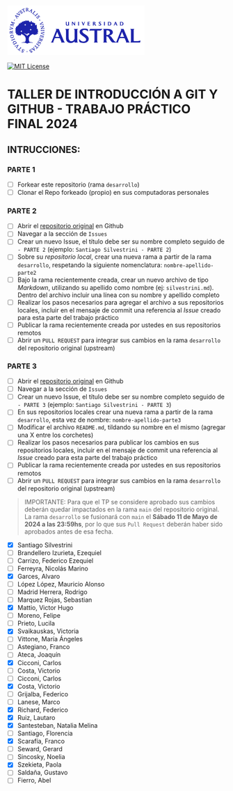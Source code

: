 ![MIT License](/images/logo-md-austral-1.png)

[![MIT License](https://img.shields.io/badge/License-MIT-green.svg)](https://choosealicense.com/licenses/mit/)

# TALLER DE INTRODUCCIÓN A GIT Y GITHUB - TRABAJO PRÁCTICO FINAL 2024

## INTRUCCIONES:

### PARTE 1

- [ ] Forkear este repositorio (rama `desarrollo`)
- [ ] Clonar el Repo forkeado (propio) en sus computadoras personales

### PARTE 2

- [ ] Abrir el [repositorio original](https://github.com/santiagosilvestrini/trabajo-final-2024) en Github
- [ ] Navegar a la sección de `Issues`
- [ ] Crear un nuevo Issue, el título debe ser su nombre completo seguido de `- PARTE 2` (ejemplo: `Santiago Silvestrini - PARTE 2`)
- [ ] Sobre su _repositorio local_, crear una nueva rama a partir de la rama `desarrollo`, respetando la siguiente nomenclatura: `nombre-apellido-parte2`
- [ ] Bajo la rama recientemente creada, crear un nuevo archivo de tipo _Markdown_, utilizando su apellido como nombre (ej: `silvestrini.md`). Dentro del archivo incluir una línea con su nombre y apellido completo
- [ ] Realizar los pasos necesarios para agregar el archivo a sus repositorios locales, incluir en el mensaje de commit una referencia al _Issue_ creado para esta parte del trabajo práctico
- [ ] Publicar la rama recientemente creada por ustedes en sus repositorios remotos
- [ ] Abrir un `PULL REQUEST` para integrar sus cambios en la rama `desarrollo` del repositorio original (upstream)

### PARTE 3

- [ ] Abrir el [repositorio original](https://github.com/santiagosilvestrini/trabajo-final-2024) en Github
- [ ] Navegar a la sección de `Issues`
- [ ] Crear un nuevo Issue, el título debe ser su nombre completo seguido de `- PARTE 3` (ejemplo: `Santiago Silvestrini - PARTE 3`)
- [ ] En sus repositorios locales crear una nueva rama a partir de la rama `desarrollo`, esta vez de nombre: `nombre-apellido-parte3`
- [ ] Modificar el archivo `README.md`, tildando su nombre en el mismo (agregar una X entre los corchetes)
- [ ] Realizar los pasos necesarios para publicar los cambios en sus repositorios locales, incluir en el mensaje de commit una referencia al _Issue_ creado para esta parte del trabajo práctico
- [ ] Publicar la rama recientemente creada por ustedes en sus repositorios remotos
- [ ] Abrir un `PULL REQUEST` para integrar sus cambios en la rama `desarrollo` del repositorio original (upstream)

> IMPORTANTE: Para que el TP se considere aprobado sus cambios deberán quedar impactados en la rama `main` del repositorio original. La rama `desarrollo` se fusionará con `main` el **Sábado 11 de Mayo de 2024 a las 23:59hs**, por lo que sus `Pull Request` deberán haber sido aprobados antes de esa fecha.

- [x] Santiago Silvestrini
- [ ] Brandellero Izurieta, Ezequiel
- [ ] Carrizo, Federico Ezequiel
- [ ] Ferreyra, Nicolás Marino
- [x] Garces, Alvaro
- [ ] López López, Mauricio Alonso
- [ ] Madrid Herrera, Rodrigo
- [ ] Marquez Rojas, Sebastian
- [x] Mattio, Victor Hugo
- [ ] Moreno, Felipe
- [ ] Prieto, Lucila
- [x] Svaikauskas, Victoria
- [ ] Vittone, María Ángeles
- [ ] Astegiano, Franco
- [ ] Ateca, Joaquín
- [x] Cicconi, Carlos
- [ ] Costa, Victorio
- [ ] Cicconi, Carlos
- [x] Costa, Victorio
- [ ] Grijalba, Federico
- [ ] Lanese, Marco
- [x] Richard, Federico
- [x] Ruiz, Lautaro
- [x] Santesteban, Natalia Melina
- [ ] Santiago, Florencia
- [x] Scarafía, Franco
- [ ] Seward, Gerard
- [ ] Sincosky, Noelia
- [x] Szekieta, Paola
- [ ] Saldaña, Gustavo
- [ ] Fierro, Abel
